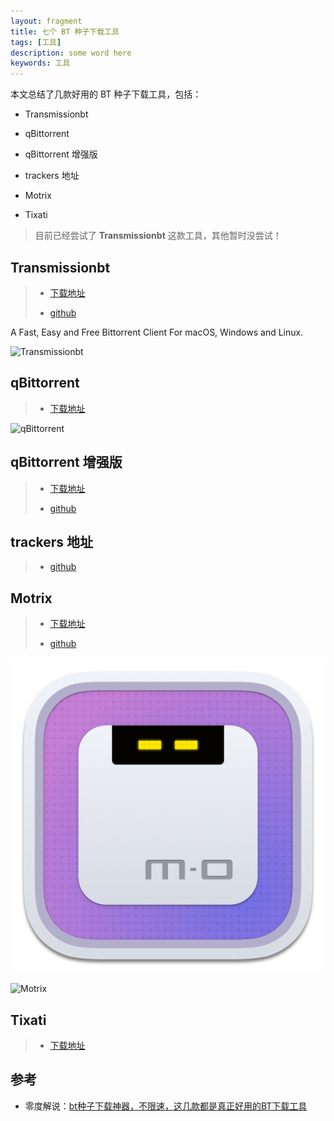 ```yaml
---
layout: fragment
title: 七个 BT 种子下载工具
tags: [工具]
description: some word here
keywords: 工具
---
```


本文总结了几款好用的 BT 种子下载工具，包括：

- Transmissionbt

- qBittorrent

- qBittorrent 增强版

- trackers 地址

- Motrix

- Tixati

> 目前已经尝试了 **Transmissionbt** 这款工具，其他暂时没尝试！


## Transmissionbt

> - [下载地址](https://transmissionbt.com/download)
>
> - [github](https://github.com/transmission/transmission)

A Fast, Easy and Free Bittorrent Client
For macOS, Windows and Linux.

![Transmissionbt](https://transmissionbt.com/assets/images/homepage/carousel_homepage/screenshot_apple_light.png)


## qBittorrent

> - [下载地址](https://www.qbittorrent.org/)

![qBittorrent](https://www.qbittorrent.org/img/qb_banner.png)


## qBittorrent 增强版

> - [下载地址](https://github.com/c0re100/qBittorrent-Enhanced-Edition/releases)
> 
> - [github](https://github.com/c0re100/qBittorrent-Enhanced-Edition)




## trackers 地址

> - [github](https://github.com/ngosang/trackerslist)





## Motrix

> - [下载地址](https://motrix.app/)
> 
> - [github](https://github.com/agalwood/Motrix)

![Motrix Logo](https://github.com/agalwood/Motrix/raw/master/static/512x512.png)

![Motrix](https://camo.githubusercontent.com/cf5cde786381eb3ca6298e71e262bc86ede41201d44a39f30a5fd233a6b90bff/68747470733a2f2f63646e2e6e6c61726b2e636f6d2f79757175652f302f323032302f706e672f3132393134372f313538393738323233383530312d65376233393136362d646135382d343135322d616533342d3635613036316361666134382e706e67)

## Tixati

> - [下载地址](https://www.tixati.com/download/)




## 参考

- 零度解说：[bt种子下载神器，不限速，这几款都是真正好用的BT下载工具](https://www.freedidi.com/5263.html)




